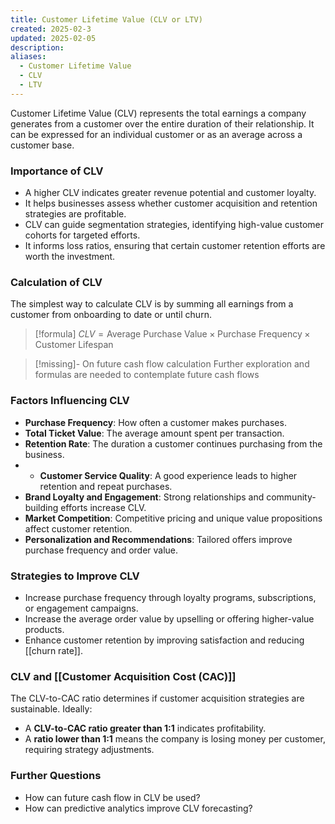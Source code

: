 ```yaml
---
title: Customer Lifetime Value (CLV or LTV)
created: 2025-02-3
updated: 2025-02-05
description: 
aliases:
  - Customer Lifetime Value
  - CLV
  - LTV
---
```

Customer Lifetime Value (CLV) represents the total earnings a company generates from a customer over the entire duration of their relationship. It can be expressed for an individual customer or as an average across a customer base.

### Importance of CLV

- A higher CLV indicates greater revenue potential and customer loyalty.
- It helps businesses assess whether customer acquisition and retention strategies are profitable.
- CLV can guide segmentation strategies, identifying high-value customer cohorts for targeted efforts.
- It informs loss ratios, ensuring that certain customer retention efforts are worth the investment.

### Calculation of CLV

The simplest way to calculate CLV is by summing all earnings from a customer from onboarding to date or until churn. 

> [!formula] 
> $CLV = \text{Average Purchase Value} \times \text{Purchase Frequency} \times \text{Customer Lifespan}$


>[!missing]- On future cash flow calculation
> Further exploration and formulas are needed to contemplate future cash flows

### Factors Influencing CLV

- **Purchase Frequency**: How often a customer makes purchases.
- **Total Ticket Value**: The average amount spent per transaction.
- **Retention Rate**: The duration a customer continues purchasing from the business.
- - **Customer Service Quality**: A good experience leads to higher retention and repeat purchases.
- **Brand Loyalty and Engagement**: Strong relationships and community-building efforts increase CLV.
- **Market Competition**: Competitive pricing and unique value propositions affect customer retention.
- **Personalization and Recommendations**: Tailored offers improve purchase frequency and order value.

### Strategies to Improve CLV

- Increase purchase frequency through loyalty programs, subscriptions, or engagement campaigns.
- Increase the average order value by upselling or offering higher-value products.
- Enhance customer retention by improving satisfaction and reducing [[churn rate]].

### CLV and [[Customer Acquisition Cost (CAC)]]

The CLV-to-CAC ratio determines if customer acquisition strategies are sustainable. Ideally:

- A **CLV-to-CAC ratio greater than 1:1** indicates profitability.
- A **ratio lower than 1:1** means the company is losing money per customer, requiring strategy adjustments.

### Further Questions

- How can future cash flow in CLV be used?
- How can predictive analytics improve CLV forecasting?